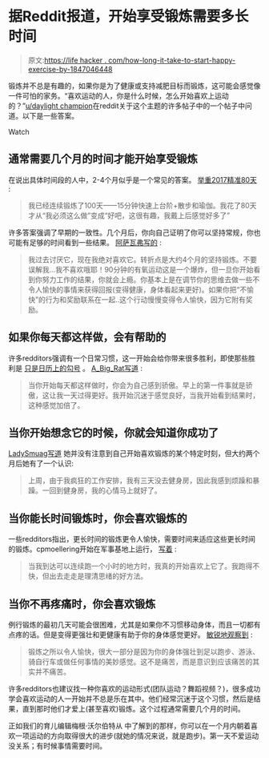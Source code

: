 # 据Reddit报道，开始享受锻炼需要多长时间

> 原文:[https://life hacker . com/how-long-it-take-to-start-happy-exercise-by-1847046448](https://lifehacker.com/how-long-it-takes-to-start-enjoying-exercise-according-1847046448)

锻炼并不总是有趣的，如果你是为了健康或支持减肥目标而锻炼，这可能会感觉像一件可怕的家务。“喜欢运动的人，你是什么时候，怎么开始喜欢上运动的？”[u/daylight champion](https://www.reddit.com/user/DaylightChampion/)在reddit关于这个主题的许多帖子中的一个帖子中问道。以下是一些答案。

Watch

## 通常需要几个月的时间才能开始享受锻炼

在说出具体时间段的人中，2-4个月似乎是一个常见的答案。 [举重2017精准80天](https://www.reddit.com/r/loseit/comments/68s7py/do_you_actually_enjoy_exercise_how_long_did_it/dh10gpm/?utm_source=reddit&utm_medium=web2x&context=3) :

> 我已经连续锻炼了100天——15分钟快速上台阶+散步和瑜伽。我花了80天才从“我必须这么做”变成“好吧，这很有趣，我戴上后感觉好多了”

许多答案强调了早期的一致性。几个月后，你向自己证明了你可以坚持常规，你也可能有足够的时间看到一些结果。 [阿萨瓦弗写的](https://www.reddit.com/r/loseit/comments/68s7py/do_you_actually_enjoy_exercise_how_long_did_it/dh1bia7/?utm_source=reddit&utm_medium=web2x&context=3) :

> 我过去讨厌它，现在我绝对喜欢它。转折点是大约4个月的坚持锻炼。不要误解我...我不喜欢哦耶！90分钟的有氧运动这是一个爆炸，但一旦你开始看到你努力工作的结果，你就会上瘾。你基本上是在调节你的思维去做一些不令人愉快的事情来获得回报(变得健康，身体看起来更好)。如果你把“不愉快”的行为和奖励联系在一起..这个行动慢慢变得令人愉快，因为它附有奖励。

## 如果你每天都这样做，会有帮助的

许多redditors强调有一个日常习惯，这一开始会给你带来很多胜利，即使那些胜利是 [只是日历上的勾号](https://lifehacker.com/give-yourself-a-crappy-reward-1837840724) 。 [A_Big_Rat写道](https://www.reddit.com/r/AskReddit/comments/nuco4q/people_who_enjoy_exercise_when_and_how_did_you/h0wrz9o/?utm_source=reddit&utm_medium=web2x&context=3) :

> 当你开始每天都这样做时，你会为自己感到骄傲。早上的第一件事就是骄傲，这让我一天过得更好。我开始沉迷于感觉良好，当我开始看到结果时，这种感觉加倍了。

## 当你开始想念它的时候，你就会知道你成功了

[LadySmuag写道](https://www.reddit.com/r/loseit/comments/68s7py/do_you_actually_enjoy_exercise_how_long_did_it/dh12aqa/?utm_source=reddit&utm_medium=web2x&context=3) 她并没有注意到自己开始喜欢锻炼的某个特定时刻，但大约两个月后她有了一个认识:

> 上周，由于我疯狂的工作安排，我有三天没去健身房，因此我感到烦躁和暴躁。一回到健身房，我的心情马上就好了。

## 当你能长时间锻炼时，你会喜欢锻炼的

一些redditors指出，更长时间的锻炼更令人愉快，需要时间来适应这些更长时间的锻炼。cpmoellering开始在军事基地上运行， [写着](https://www.reddit.com/r/AskReddit/comments/nuco4q/people_who_enjoy_exercise_when_and_how_did_you/h0x3x7k/?utm_source=reddit&utm_medium=web2x&context=3) :

> 当我到达可以连续跑一个小时的地方时，我真的开始喜欢上它了。我跑得不快，但出去走走是理清思绪的好方法。

## 当你不再疼痛时，你会喜欢锻炼

例行锻炼的最初几天可能会很困难，尤其是如果你不习惯移动身体，而且一切都有点疼的话。但是变得更强壮和更健康有助于你的身体感觉更好。 [敏锐地观察到](https://www.reddit.com/r/loseit/comments/nsbn8p/maybe_i_really_will_never_enjoy_exercise/h0lwxib/?utm_source=reddit&utm_medium=web2x&context=3) :

> 锻炼之所以令人愉快，很大一部分是因为你的身体强壮到足以跑步、游泳、骑自行车或做任何事情的美妙感觉。这不是痛苦，而是意识到应该痛苦的其实并不痛苦。

许多redditors也建议找一种你喜欢的运动形式(团队运动？舞蹈视频？)，很多成功学会喜欢运动的人一开始并不总是乐在其中。他们经常沉迷于这个习惯，然后是结果，直到那时他们才爱上(甚至喜欢)锻炼。这个过程通常需要几个月的时间。

正如我们的育儿编辑梅根·沃尔伯特从 中了解到的那样，你可以在一个月内朝着喜欢一项运动的方向取得很大的进步(就她的情况来说，就是跑步)。第一天不爱运动没关系；有时候事情需要时间。